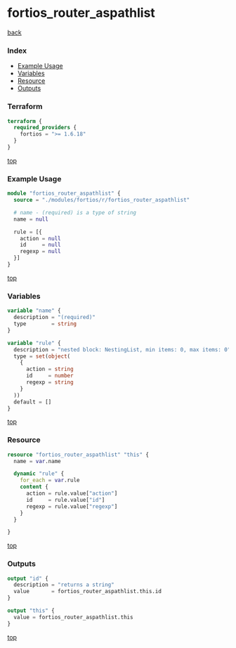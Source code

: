 # fortios_router_aspathlist

[back](../fortios.md)

### Index

- [Example Usage](#example-usage)
- [Variables](#variables)
- [Resource](#resource)
- [Outputs](#outputs)

### Terraform

```terraform
terraform {
  required_providers {
    fortios = ">= 1.6.18"
  }
}
```

[top](#index)

### Example Usage

```terraform
module "fortios_router_aspathlist" {
  source = "./modules/fortios/r/fortios_router_aspathlist"

  # name - (required) is a type of string
  name = null

  rule = [{
    action = null
    id     = null
    regexp = null
  }]
}
```

[top](#index)

### Variables

```terraform
variable "name" {
  description = "(required)"
  type        = string
}

variable "rule" {
  description = "nested block: NestingList, min items: 0, max items: 0"
  type = set(object(
    {
      action = string
      id     = number
      regexp = string
    }
  ))
  default = []
}
```

[top](#index)

### Resource

```terraform
resource "fortios_router_aspathlist" "this" {
  name = var.name

  dynamic "rule" {
    for_each = var.rule
    content {
      action = rule.value["action"]
      id     = rule.value["id"]
      regexp = rule.value["regexp"]
    }
  }

}
```

[top](#index)

### Outputs

```terraform
output "id" {
  description = "returns a string"
  value       = fortios_router_aspathlist.this.id
}

output "this" {
  value = fortios_router_aspathlist.this
}
```

[top](#index)